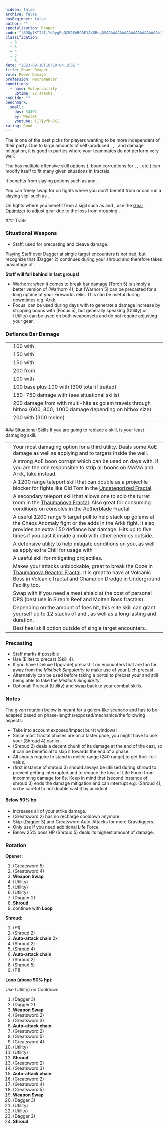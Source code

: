 ```yaml
---
hidden: false
archive: false
hasBeginner: false
author: ""
specialization: Reaper
code: "[&DQg1KTIlIjYoDygPgQCBAEABQAF1AXUBegGVAAAAAAAAAAAAAAAAAAAAAAA=]"
classification:
  - 3
  - 3
  - 4
  - 2
  - 3
date: "2023-09-10T16:28:04.163Z "
title: Power Reaper
role: Power Damage
profession: Necromancer
conditions:
  - name: Vulnerability
    uptime: 22 stacks
cmGuide: ""
benchmark:
  small:
    dps: 34302
    by: Westet
    youtube: I1Tjyfk-DKI
rating: Good
---
```

The <Specialization name="Reaper" text="Power Reaper"/> is one of the best picks for players wanting to be more independent of their party. Due to large amounts of self-produced <Condition name="Vulnerability"/>, <Boon name="Quickness"/>, <Boon name="Might"/>, <Boon name="Stability"/> and damage mitigation, it is good in parties where your teammates do not perform very well.

The <Specialization name="Reaper" text="Power Reaper" /> has multiple offensive skill
options (<Control name="Pull" />, boon corruptions for <Instability name="No Pain, No Gain" />
, <Condition name="Blinded" />, <Condition name="Immobile" />, etc.) <Specialization
  name="Reaper" 
  text="Power Reaper"
/> can modify itself to fit many given situations in fractals.

It benefits from slaying potions such as <Item id="50082"/> and <Item name="Impact" type="Sigil"/>.
 
<Divider text="Equipment" />   

<CharacterWithAr>
<Character title="" gear='{"attributes":{"profession":"Necromancer","specialization":"Reaper","data":{"Health":23812,"Armor":2192,"Power":3762,"Precision":2010,"Toughness":1225,"Vitality":1533,"Ferocity":1331,"Condition Damage":500,"Expertise":0,"Concentration":225,"Healing Power":0,"Agony Resistance":150,"Condition Duration":0,"Boon Duration":0.15,"Critical Chance":1.000952380952381,"Critical Damage":2.3873333333333333,"Power Coefficient":1658,"Power2 Coefficient":2696,"Burning Coefficient":0,"Bleeding Coefficient":0.31,"Poison Coefficient":2.1,"Torment Coefficient":0,"Confusion Coefficient":0,"Flat DPS":0,"Siphon Base Coefficient":139.75,"Alternative Ferocity":300,"Alternative Power":3762,"Alternative Critical Chance":1.000952380952381,"Alternative Critical Damage":2.5873333333333335,"Effective Power":22338.865552575004,"NonCrit Effective Power":9357.246112500003,"Power DPS":14261.778623861901,"Alternative Effective Power":27841.861991336253,"Power2 DPS":28903.21907148346,"Siphon DPS":153.72500000000002,"Bleeding Damage Tick":81.25,"Bleeding Stacks":0.31,"Bleeding DPS":25.1875,"Burning Damage Tick":325.78125,"Burning Stacks":0,"Burning DPS":0,"Confusion Damage Tick":87.946875,"Confusion Stacks":0,"Confusion DPS":0,"Poison Damage Tick":99.21875,"Poison Stacks":2.1,"Poison DPS":208.359375,"Torment Damage Tick":120,"Torment Stacks":0,"Torment DPS":0,"Damage":43552.26957034536,"Effective Health":103872445.77114429,"Survivability":52807.54741796863,"Effective Healing":390,"Healing":390}},"armor":{"weight":"Light","helmAffix":"Berserker","helmRuneId":74978,"helmRune":"Dragonhunter","helmRuneCount":6,"helmInfusionId":37131,"shouldersAffix":"Berserker","shouldersRuneId":74978,"shouldersRune":"Dragonhunter","shouldersRuneCount":6,"shouldersInfusionId":37131,"coatAffix":"Berserker","coatRuneId":74978,"coatRune":"Dragonhunter","coatRuneCount":6,"coatInfusionId":37131,"glovesAffix":"Berserker","glovesRuneId":74978,"glovesRune":"Dragonhunter","glovesRuneCount":6,"glovesInfusionId":37131,"leggingsAffix":"Berserker","leggingsRuneId":74978,"leggingsRune":"Dragonhunter","leggingsRuneCount":6,"leggingsInfusionId":37131,"bootsAffix":"Berserker","bootsRuneId":74978,"bootsRune":"Dragonhunter","bootsRuneCount":6,"bootsInfusionId":37131},"weapon":{"weapon1MainId":30689,"weapon1MainType":"Greatsword","weapon1MainSigil1Id":24618,"weapon1MainAffix":"Berserker","weapon1MainInfusion1Id":37132,"weapon1MainInfusion2Id":37132,"weapon1MainSigil2Id":24615,"weapon2MainId":30687,"weapon2MainType":"Dagger","weapon2MainSigil1Id":24618,"weapon2MainAffix":"Berserker","weapon2MainInfusion1Id":37132,"weapon2OffId":30700,"weapon2OffType":"Torch","weapon2OffSigilId":24868,"weapon2OffAffix":"Berserker","weapon2OffInfusionId":37132},"backAndTrinket":{"backItemAffix":"Berserker","backItemInfusion1Id":37131,"backItemInfusion2Id":37131,"amuletAffix":"Assassin","ring1Affix":"Berserker","ring1Infusion1Id":37131,"ring1Infusion2Id":37131,"ring1Infusion3Id":37131,"ring2Affix":"Berserker","ring2Infusion1Id":37131,"ring2Infusion2Id":37131,"ring2Infusion3Id":37131,"accessory1Affix":"Berserker","accessory1InfusionId":37131,"accessory2Affix":"Berserker","accessory2InfusionId":37131},"consumables":{"foodId":91805,"utilityId":77569,"relicId":100947},"skills":{"healId":10547,"utility1Id":10546,"utility2Id":10607,"utility3Id":29414,"eliteId":10646},"assumedBuffs":{"value":[{"id":"might","type":"Boon"},{"id":"fury","type":"Boon"},{"id":"protection","type":"Boon"},{"id":"vulnerability","type":"Condition"},{"id":"reinforced-armor","type":"Text"},{"id":"jade-bot","gw2id":96613,"type":"Item"},{"id":"omnipotion","gw2id":79722,"type":"Item"}]},"traits":{"selection":[[914,829,853],[875,894,893],[2020,1969,2021]],"lines":[53,50,34]}}'>

You can freely swap <Item id="24868"/> for <Item id="24615"/> on fights where you don't benefit from <Effect name="Exposed"/> or can run a slaying sigil such as <Item id="24658"/>.

On fights where you benefit from a sigil such as <Item id="24658"/> and <Item id="24868"/>, use the [Gear Optimizer](https://optimizer.discretize.eu/?m=fractals) to adjust gear due to the <Attribute name="precision"/> loss from dropping <Item id="24618"/>.

</Character>
</CharacterWithAr>

<Divider text="Build" />  

<Grid>
<GridItem sm="7">
### Traits

<Traits traits1Id="53" traits1="Spite" traits1SelectedIds="914,829,853" traits2Id="50" traits2="Soul Reaping" traits2SelectedIds="875,894,893" traits3Id="34" traits3="Reaper" traits3SelectedIds="2020,1969,2021"/>

### Situational Weapons

- Staff: used for precasting and cleave damage. 
<Warning>
Playing Staff over Dagger at single target encounters is not bad, but recognize that <Skill name="Life Siphon" /> (Dagger 2) continues during your shroud and therefore takes advantage of <Trait name="Death Perception"/>. 

**Staff will fall behind in fast groups!**
</Warning>
- Warhorn: when it comes to break bar damage <Skill name="Oppressive Collapse" /> (Torch 5) is simply a better version of <Skill name="Wail of Doom" /> (Warhorn 4), but <Skill name="Locust Swarm" /> (Warhorn 5) can be precasted for a long uptime of your Fireworks relic.
This can be useful during downtimes e.g. Arkk.
- Focus: can be used during days with <Instability name="No Pain, No Gain" /> to generate a damage increase by stripping boons with  <Skill name="Spinal Shivers" /> (Focus 5), but generally speaking <Skill name="Well of Corruption" /> (Utility) or <Skill name="Corrupt Boon" /> (Utility) can be used on both weaponsets and do not require adjusting your gear.

### Defiance Bar Damage

|                                                                        |                                                                            |
| ---------------------------------------------------------------------- | -------------------------------------------------------------------------- |
| <Skill name="Terrify"/>                         | 100 with <Condition name="Fear"/>                                          |
| <Skill name="Executioners Scythe"/>             | 150 with <Control name="Stun"/> 
| <Skill name="Grasping Darkness"/>               | 150 with <Control name="Pull"/>
| <Skill name="Oppressive Collapse"/>               | 200 from <Effect name="knockdown"/>
| <Skill name="Reaper's Mark"/>                   | 100 with <Condition name="Fear"/>
| <Skill name="Wail of Doom"/>                    | 100 base plus 100 with <Condition name="Fear"/> (300 total if traited)   |
| <Skill name="Spectral Grasp"/>                    | 150-750 damage with <Control name="Pull"/> (see situational skills)   |
| <Skill name="Charge" profession="necromancer"/> | 200 damage from <Effect name="knockdown"/> with multi-hits as golem travels through hitbox (600, 800, 1000 damage depending on hitbox size)  |
| <Skill name="Chilled to the Bone!"/>             | 200 with <Control name="Stun"/> (300 melee)


</GridItem>

<GridItem sm="5">
### Situational Skills

<Warning>
  If you are going to replace a skill, <Skill name="Well of Darkness" /> is your
  least damaging skill.
</Warning>

|                                                               |                                                                                                                                                                                                                                                      |
|---------------------------------------------------------------|------------------------------------------------------------------------------------------------------------------------------------------------------------------------------------------------------------------------------------------------------|
| <Skill name="Well of Darkness" size="big" disableText/>       | Your most damaging option for a third utility. Deals some AoE damage as well as applying <Condition name="Blinded" text="Blind"/> and <Condition name="Chilled" text="Chill"/> to targets inside the well.                                           |
| <Skill name="Well of Corruption" size="big" disableText/>     | A strong AoE boon corrupt which can be used on days with<Instability name="No Pain, No Gain" />. If you are the one responsible to strip all boons on MAMA and Arkk, take <Skill name="Corrupt Boon"/> instead.                                                                                                                                                     |
| <Skill name="Summon flesh Wurm" size="big" disableText/>      | A 1200 range teleport skill that can double as a projectile blocker for fights like Old Tom in the [Uncategorized Fractal](/fractals/uncategorized).                                                                                                 |
| <Skill name="Spectral Walk " size="big" disableText/>         | A secondary teleport skill that allows one to solo the turret room in the [Thaumanova Fractal](/fractals/thaumanova-reactor). Also great for consuming conditions on consoles in the [Aetherblade Fractal](/fractals/aetherblade).                   |
| <Skill name="Spectral Grasp" size="big" disableText/>         | A useful 1200 range 5 target pull to help stack up golems at the Chaos Anomaly fight or the adds in the Arkk fight. It also provides an extra 150 defiance bar damage. Hits up to five times if you cast it inside a mob with other enemies outside. |
| <Skill name="Suffer" size="big" disableText/>                 | A defensive utility to help mitigate conditions on you, as well as apply extra Chill for usage with <Trait name="Cold Shoulder"/>                                                                                                                    |
| <Skill name="Corrosive Poison Cloud" size="big" disableText/> | A useful skill for mitigating projectiles.                                                                                                                                                                                                           |
| <Skill name="Nothing Can Save You" size="big" disableText/>   | Makes your attacks unblockable, great to break the Ooze in [Thaumanova Reactor Fractal](/fractals/thaumanova-reactor). It is great to have at Volcanic Boss in Volcanic fractal and Champion Dredge in Underground Facility too.                     |
| <Skill name="Rise!" size="big" disableText/>                  | Swap with <Skill name="Well of Darkness"/> if you need a meat shield at the cost of personal DPS (best use in Siren's Reef and Molten Boss fractals).                                                                                                |
| <Skill name="Chilled to the Bone!" size="big" disableText/>   | Depending on the amount of foes hit, this elite skill can grant yourself up to 12 stacks of <Boon name="Stability"/> and <Boon name="Might"/>, as well as a long lasting <Boon name="Quickness"/> and <Boon name="Fury"/> duration.                  |
| <Skill name="Your Soul is mine!" size="big" disableText/>   | Best heal skill option outside of single target encounters.                  |

</GridItem>
</Grid>

<Divider text="Skill Usage" />

### Precasting

- Staff marks if possible
- Use <Skill name="Lich Form"/> (Elite) to precast <Skill id="10636"/> (Skill 4).
- If you have <Skill name="Mistfire Wolf" /> (Deluxe Upgrade) precast it on encounters that are too far away from the _Mistlock Singularity_ to make use of your Lich precast.
- Alternativly <Skill name="Spectral Walk"/> can be used before taking a portal to precast your <Skill id="10636"/> and still being able to take the _Mistlock Singularity_.
- Optional: Precast <Skill name="Rise" /> (Utility) and swap back to your combat skills.

### Notes

The given rotation below is meant for a golem-like scenario and has to be adapted based on phase-lengths/exposed/mechanics/the following aspects: 

- Take into account exposed/impact burst windows! 
- Since most fractal phases are on a faster pace, you might have to use your <Skill name="Soul Spiral" /> (Shroud 4) earlier. 
- <Skill name="Deaths Charge" /> (Shroud 2) deals a decent chunk of its damage at the end of the cast, so it can be beneficial to skip it towards the end of a phase.
- All shouts require to stand in melee range (240 range) to get their full value.
- <Skill name="Infusing Terror" /> (first instance of shroud 3) should always be utilised during shroud to prevent getting interrupted and to reduce the loss of Life Force from incomming damage for 6s. 
Keep in mind that <Skill name="Terrify" /> (second instance of shroud 3) ends the damage mitigation and can interrupt e.g. <Skill name="Soul Spiral" /> (Shroud 4), so be careful to not double cast it by accident.

#### Below 50% hp

- <Trait name="Close to Death"/> increases all of your strike damage.
- <Skill name="Gravedigger"/> (Greatsword 2) has no recharge cooldown anymore.
- Skip <Skill name="Dark Pact"/> (Dagger 3) and Greatsword Auto-Attacks for more Gravdiggers.
- Only use <Skill name="Death Spiral"/> if you need additional Life Force.
- Below 25% boss HP <Skill name="Executioner's Scythe" /> (Shroud 5) deals its highest amount of damage.


### Rotation 
<Grid>
<GridItem sm="7">

**Opener:**

1. <Skill name="Grasping Darkness" /> (Greatsword 5)
2. <Skill name="Nightfall" /> (Greatsword 4)
3. **Weapon Swap** 
4. <Skill name="You are all Weaklings!" /> (Utility) 
5. <Skill name="Well of Darkness" /> (Utility)
6. <Skill name="Well of Suffering" /> (Utility)
8. <Skill name="Life Siphon" /> (Dagger 2)
9. **Shroud**
10. continue with **Loop**


**Shroud:** 

1. <Skill name="Reapers Shroud" /> (F1)
2. <Skill name="Deaths Charge" /> (Shroud 2)
3. **Auto-attack chain** 2x
4. <Skill name="Deaths Charge" /> (Shroud 2)
5. <Skill name="Soul Spiral" /> (Shroud 4)
6. **Auto-attack chain** 
7. <Skill name="Deaths Charge" /> (Shroud 2)
8. <Skill name="Executioner's Scythe" /> (Shroud 5)
9. <Skill name="Exit Reapers Shroud" /> (F1)

</GridItem>
<GridItem sm="5">

**Loop (above 50% hp):**

Use <Skill name="You are all Weaklings!" /> (Utility) on Cooldown

1. <Skill name="Dark Pact" /> (Dagger 3)
2. <Skill name="Life Siphon" /> (Dagger 2)
3. **Weapon Swap** 
4. <Skill name="Gravedigger" /> (Greatsword 2)
5. <Skill name="Death Spiral" /> (Greatsword 3)
6. **Auto-attack chain** 
7. <Skill name="Gravedigger" /> (Greatsword 2)
8. <Skill name="Grasping Darkness" /> (Greatsword 5)
9. <Skill name="Nightfall" /> (Greatsword 4)
10. <Skill name="Well of Darkness" /> (Utility)
11. <Skill name="Well of Suffering" /> (Utility)
12. **Shroud**
13. <Skill name="Gravedigger" /> (Greatsword 2)
14. <Skill name="Death Spiral" /> (Greatsword 3)
15. **Auto-attack chain** 
16. <Skill name="Gravedigger" /> (Greatsword 2)
17. <Skill name="Nightfall" /> (Greatsword 4)
18. <Skill name="Grasping Darkness" /> (Greatsword 5)
19. **Weapon Swap** 
20. <Skill name="Dark Pact" /> (Dagger 3)
21. <Skill name="Well of Darkness" /> (Utility)
22. <Skill name="Well of Suffering" /> (Utility)
23. <Skill name="Life Siphon" /> (Dagger 2)
24. **Shroud**

</GridItem>
</Grid>
